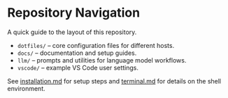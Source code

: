 # Repository Navigation

A quick guide to the layout of this repository.

- `dotfiles/` – core configuration files for different hosts.
- `docs/` – documentation and setup guides.
- `llm/` – prompts and utilities for language model workflows.
- `vscode/` – example VS Code user settings.

See [installation.md](installation.md) for setup steps and [terminal.md](terminal.md) for details on the shell environment.
